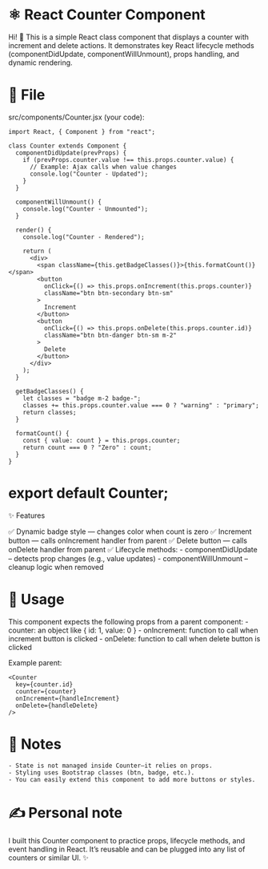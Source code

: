 # ⚛️ React Counter Component
Hi! 👋
This is a simple React class component that displays a counter with increment and delete actions.
It demonstrates key React lifecycle methods (componentDidUpdate, componentWillUnmount), props handling, and dynamic rendering.

# 📂 File
src/components/Counter.jsx (your code):

```
import React, { Component } from "react";

class Counter extends Component {
  componentDidUpdate(prevProps) {
    if (prevProps.counter.value !== this.props.counter.value) {
      // Example: Ajax calls when value changes
      console.log("Counter - Updated");
    }
  }

  componentWillUnmount() {
    console.log("Counter - Unmounted");
  }

  render() {
    console.log("Counter - Rendered");

    return (
      <div>
        <span className={this.getBadgeClasses()}>{this.formatCount()}</span>
        <button
          onClick={() => this.props.onIncrement(this.props.counter)}
          className="btn btn-secondary btn-sm"
        >
          Increment
        </button>
        <button
          onClick={() => this.props.onDelete(this.props.counter.id)}
          className="btn btn-danger btn-sm m-2"
        >
          Delete
        </button>
      </div>
    );
  }

  getBadgeClasses() {
    let classes = "badge m-2 badge-";
    classes += this.props.counter.value === 0 ? "warning" : "primary";
    return classes;
  }

  formatCount() {
    const { value: count } = this.props.counter;
    return count === 0 ? "Zero" : count;
  }
}
```

# export default Counter;
✨ Features

✅ Dynamic badge style — changes color when count is zero
✅ Increment button — calls onIncrement handler from parent
✅ Delete button — calls onDelete handler from parent
✅ Lifecycle methods:
    - componentDidUpdate – detects prop changes (e.g., value updates)
    - componentWillUnmount – cleanup logic when removed

# 🚀 Usage
This component expects the following props from a parent component:
    - counter: an object like { id: 1, value: 0 }
    - onIncrement: function to call when increment button is clicked
    - onDelete: function to call when delete button is clicked

Example parent:

```
<Counter
  key={counter.id}
  counter={counter}
  onIncrement={handleIncrement}
  onDelete={handleDelete}
/>
```

# 📌 Notes
    - State is not managed inside Counter—it relies on props.
    - Styling uses Bootstrap classes (btn, badge, etc.).
    - You can easily extend this component to add more buttons or styles.

# ✍️ Personal note
I built this Counter component to practice props, lifecycle methods, and event handling in React.
It’s reusable and can be plugged into any list of counters or similar UI. ✨